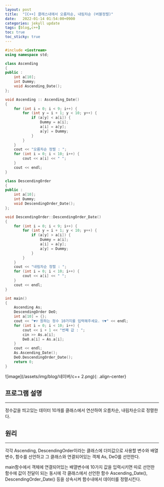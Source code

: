 ```yaml
---
layout: post
title:  "[C++] 클래스내에서 오름차순, 내림차순 (버블정렬)"
date:   2022-01-14 01:54:00+0900
categories: jekyll update
tags: [blog,c++]
toc: true
toc_sticky: true
---
```

```c++
#include <iostream>
using namespace std;

class Ascending
{
public :
	int a[10];
	int Dummy;
	void Ascending_Date();
};

void Ascending :: Ascending_Date()
{
	for (int i = 0; i < 9; i++) {
		for (int y = i + 1; y < 10; y++) {
			if (a[y] < a[i]) {
				Dummy = a[i];
				a[i] = a[y];
				a[y] = Dummy;
			}
		}
	}
	cout << "오름차순 정렬 : ";
	for (int i = 0; i < 10; i++) {
		cout << a[i] << " ";
	}
	cout << endl;
}

class DescendingOrder
{
public :
	int a[10];
	int Dummy;
	void DescendingOrder_Date();
};

void DescendingOrder::DescendingOrder_Date() 
{
	for (int i = 0; i < 9; i++) {
		for (int y = i + 1; y < 10; y++) {
			if (a[y] > a[i]) {
				Dummy = a[i];
				a[i] = a[y];
				a[y] = Dummy;
			}
		}
	}
	cout << "내림차순 정렬 : ";
	for (int i = 0; i < 10; i++) {
		cout << a[i] << " ";
	}
	cout << endl;
}

int main()
{
	Ascending As;
	DescendingOrder DeO;
	int a[10] = {};
	cout << "▼▽ 원하는 정수 10가지를 입력해주세요. ▽▼" << endl;
	for (int i = 0; i < 10; i++) {
		cout << i + 1 << "번째 값 : ";
		cin >> As.a[i];
		DeO.a[i] = As.a[i];
	}
	cout << endl;
	As.Ascending_Date();
	DeO.DescendingOrder_Date();
	return 0;
}
```
![image](/assets/img/blog/네이버/c++ 2.png){: .align-center}

## 프로그램 설명
--------------

​정수값을 띄고있는 데이터 10개를 클래스에서 연산하여 오름차순, 내림차순으로 정렬한다.

## 원리
-------

각각 Ascending, DescendingOrder이라는 클래스에 더미값으로 사용할 변수와
배열변수, 함수를 선언하고 그 클래스와 연결되어있는 객체 As, DeO를 선언한다.

main함수에서 객체에 연결되어있는 배열변수에 10가지 값을 입력시키면 따로 선언한 함수에 값이 전달이 되는 동시에 각 클래스에서 선언한 함수 Ascending_Date(), DescendingOrder_Date() 등을 상속시켜 함수내에서 데이터를 정렬시킨다.
